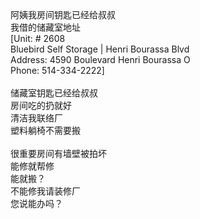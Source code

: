 <br>
<br>
<br>
阿姨我房间钥匙已经给叔叔<br>
我借的储藏室地址<br>
[Unit: # 2608<br>
Bluebird Self Storage | Henri Bourassa Blvd<br>
Address: 4590 Boulevard Henri Bourassa O<br>
Phone: 514-334-2222]<br>
<br>
储藏室钥匙已经给叔叔<br>
房间吃的扔就好<br>
清洁我联络厂<br>
塑料躺椅不需要搬<br>
<br>
很重要房间有墙壁被拍坏<br>
能修就帮修<br>
能就搬？<br>
不能修我请装修厂<br>
您说能办吗？<br>
<br>
<br>
<br>
<br>
<br>
<br>
<br>



